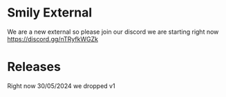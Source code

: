 # Smily External
We are a new external so please join our discord we are starting right now https://discord.gg/nTRyfkWGZk
# Releases
Right now 30/05/2024 we dropped v1

